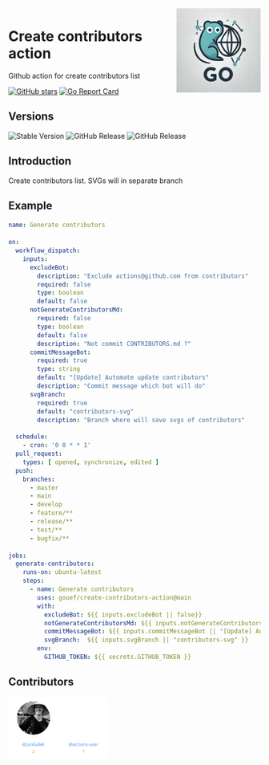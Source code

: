 <img align=right width="168" src="docs/gouef_logo.png">

# Create contributors action
Github action for create contributors list

[![GitHub stars](https://img.shields.io/github/stars/gouef/create-contributors-action?style=social)](https://github.com/gouef/create-contributors-action/stargazers)
[![Go Report Card](https://goreportcard.com/badge/github.com/gouef/create-contributors-action)](https://goreportcard.com/report/github.com/gouef/create-contributors-action)

## Versions
![Stable Version](https://img.shields.io/github/v/release/gouef/create-contributors-action?label=Stable&labelColor=green)
![GitHub Release](https://img.shields.io/github/v/release/gouef/create-contributors-action?label=RC&include_prereleases&filter=*rc*&logoSize=diago)
![GitHub Release](https://img.shields.io/github/v/release/gouef/create-contributors-action?label=Beta&include_prereleases&filter=*beta*&logoSize=diago)

## Introduction

Create contributors list. SVGs will in separate branch 

## Example

```yaml
name: Generate contributors

on:
  workflow_dispatch:
    inputs:
      excludeBot:
        description: "Exclude actions@github.com from contributors"
        required: false
        type: boolean
        default: false
      notGenerateContributorsMd:
        required: false
        type: boolean
        default: false
        description: "Not commit CONTRIBUTORS.md ?"
      commitMessageBot:
        required: true
        type: string
        default: "[Update] Automate update contributors"
        description: "Commit message which bot will do"
      svgBranch:
        required: true
        default: "contributors-svg"
        description: "Branch where will save svgs of contributors"

  schedule:
    - cron: '0 0 * * 1'
  pull_request:
    types: [ opened, synchronize, edited ]
  push:
    branches:
      - master
      - main
      - develop
      - feature/**
      - release/**
      - test/**
      - bugfix/**

jobs:
  generate-contributors:
    runs-on: ubuntu-latest
    steps:
      - name: Generate contributors
        uses: gouef/create-contributors-action@main
        with:
          excludeBot: ${{ inputs.excludeBot || false}}
          notGenerateContributorsMd: ${{ inputs.notGenerateContributorsMd || false }}
          commitMessageBot: ${{ inputs.commitMessageBot || "[Update] Automate update contributors" }}
          svgBranch:  ${{ inputs.svgBranch || "contributors-svg" }}
        env:
          GITHUB_TOKEN: ${{ secrets.GITHUB_TOKEN }}
```

## Contributors

<div style="display: flex; flex-wrap: wrap; align-items: center; margin-bottom: 10px;">
<span style="width:100px;">
  <a href="https://github.com/JanGalek"><img src="https://raw.githubusercontent.com/gouef/create-contributors-action/refs/heads/contributors-svg/.github/contributors/JanGalek.svg" alt="JanGalek" /></a>
</span>
<span style="width:100px;">
  <a href="https://github.com/actions-user"><img src="https://raw.githubusercontent.com/gouef/create-contributors-action/refs/heads/contributors-svg/.github/contributors/actions-user.svg" alt="actions-user" /></a>
</span>
</div>

